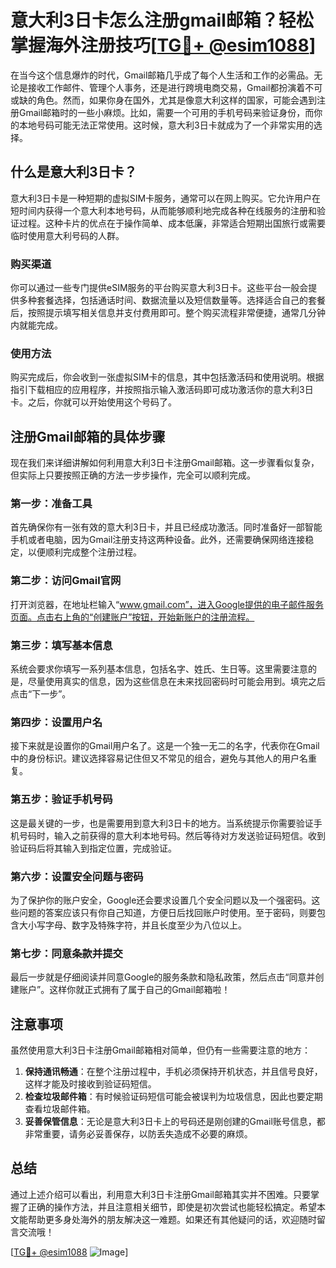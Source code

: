 # 意大利3日卡怎么注册gmail邮箱？轻松掌握海外注册技巧[[TG💪+ @esim1088](https://t.me/s/esim1088)]

在当今这个信息爆炸的时代，Gmail邮箱几乎成了每个人生活和工作的必需品。无论是接收工作邮件、管理个人事务，还是进行跨境电商交易，Gmail都扮演着不可或缺的角色。然而，如果你身在国外，尤其是像意大利这样的国家，可能会遇到注册Gmail邮箱时的一些小麻烦。比如，需要一个可用的手机号码来验证身份，而你的本地号码可能无法正常使用。这时候，意大利3日卡就成为了一个非常实用的选择。

## 什么是意大利3日卡？

意大利3日卡是一种短期的虚拟SIM卡服务，通常可以在网上购买。它允许用户在短时间内获得一个意大利本地号码，从而能够顺利地完成各种在线服务的注册和验证过程。这种卡片的优点在于操作简单、成本低廉，非常适合短期出国旅行或需要临时使用意大利号码的人群。

### 购买渠道

你可以通过一些专门提供eSIM服务的平台购买意大利3日卡。这些平台一般会提供多种套餐选择，包括通话时间、数据流量以及短信数量等。选择适合自己的套餐后，按照提示填写相关信息并支付费用即可。整个购买流程非常便捷，通常几分钟内就能完成。

### 使用方法

购买完成后，你会收到一张虚拟SIM卡的信息，其中包括激活码和使用说明。根据指引下载相应的应用程序，并按照指示输入激活码即可成功激活你的意大利3日卡。之后，你就可以开始使用这个号码了。

## 注册Gmail邮箱的具体步骤

现在我们来详细讲解如何利用意大利3日卡注册Gmail邮箱。这一步骤看似复杂，但实际上只要按照正确的方法一步步操作，完全可以顺利完成。

### 第一步：准备工具

首先确保你有一张有效的意大利3日卡，并且已经成功激活。同时准备好一部智能手机或者电脑，因为Gmail注册支持这两种设备。此外，还需要确保网络连接稳定，以便顺利完成整个注册过程。

### 第二步：访问Gmail官网

打开浏览器，在地址栏输入“www.gmail.com”，进入Google提供的电子邮件服务页面。点击右上角的“创建账户”按钮，开始新账户的注册流程。

### 第三步：填写基本信息

系统会要求你填写一系列基本信息，包括名字、姓氏、生日等。这里需要注意的是，尽量使用真实的信息，因为这些信息在未来找回密码时可能会用到。填完之后点击“下一步”。

### 第四步：设置用户名

接下来就是设置你的Gmail用户名了。这是一个独一无二的名字，代表你在Gmail中的身份标识。建议选择容易记住但又不常见的组合，避免与其他人的用户名重复。

### 第五步：验证手机号码

这是最关键的一步，也是需要用到意大利3日卡的地方。当系统提示你需要验证手机号码时，输入之前获得的意大利本地号码。然后等待对方发送验证码短信。收到验证码后将其输入到指定位置，完成验证。

### 第六步：设置安全问题与密码

为了保护你的账户安全，Google还会要求设置几个安全问题以及一个强密码。这些问题的答案应该只有你自己知道，方便日后找回账户时使用。至于密码，则要包含大小写字母、数字及特殊字符，并且长度至少为八位以上。

### 第七步：同意条款并提交

最后一步就是仔细阅读并同意Google的服务条款和隐私政策，然后点击“同意并创建账户”。这样你就正式拥有了属于自己的Gmail邮箱啦！

## 注意事项

虽然使用意大利3日卡注册Gmail邮箱相对简单，但仍有一些需要注意的地方：

1. **保持通讯畅通**：在整个注册过程中，手机必须保持开机状态，并且信号良好，这样才能及时接收到验证码短信。
2. **检查垃圾邮件箱**：有时候验证码短信可能会被误判为垃圾信息，因此也要定期查看垃圾邮件箱。
3. **妥善保管信息**：无论是意大利3日卡上的号码还是刚创建的Gmail账号信息，都非常重要，请务必妥善保存，以防丢失造成不必要的麻烦。

## 总结

通过上述介绍可以看出，利用意大利3日卡注册Gmail邮箱其实并不困难。只要掌握了正确的操作方法，并且注意相关细节，即使是初次尝试也能轻松搞定。希望本文能帮助更多身处海外的朋友解决这一难题。如果还有其他疑问的话，欢迎随时留言交流哦！

[[TG💪+ @esim1088](https://t.me/s/esim1088) ![Image](https://i.postimg.cc/4NQfJmqS/Snipaste-2025-05-13-00-14-12.png)]